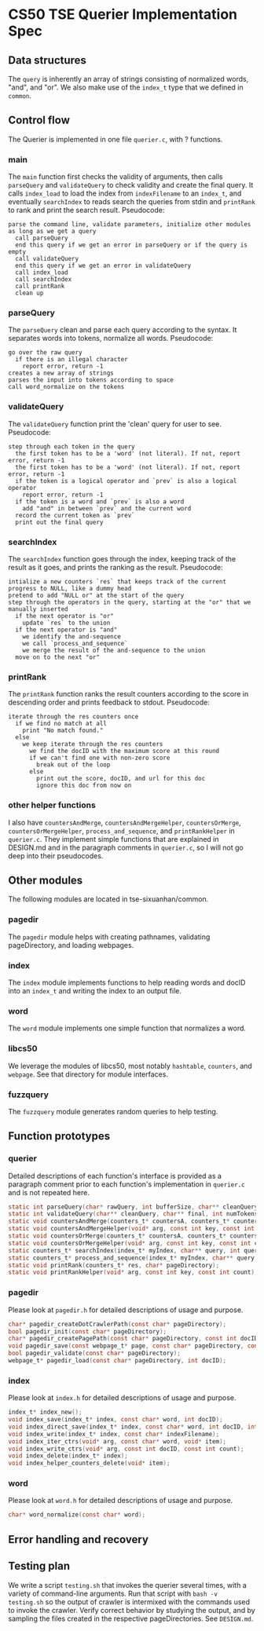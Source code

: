 # CS50 TSE Querier Implementation Spec
## Data structures
The `query` is inherently an array of strings consisting of normalized words, "and", and "or".
We also make use of the `index_t` type that we defined in `common`.

## Control flow
The Querier is implemented in one file `querier.c`, with ? functions.

### main
The `main` function first checks the validity of arguments, then calls `parseQuery` and `validateQuery` to check validity and create the final query. It calls `index_load` to load the index from `indexFilename` to an `index_t`, and eventually `searchIndex` to reads search the queries from stdin and `printRank` to rank and print the search result. Pseudocode:

    parse the command line, validate parameters, initialize other modules
    as long as we get a query
      call parseQuery
      end this query if we get an error in parseQuery or if the query is empty
      call validateQuery
      end this query if we get an error in validateQuery
      call index_load
      call searchIndex
      call printRank
      clean up

### parseQuery
The `parseQuery` clean and parse each query according to the syntax. It separates words into tokens, normalize all words. Pseudocode:

    go over the raw query
      if there is an illegal character
        report error, return -1
    creates a new array of strings
    parses the input into tokens according to space
    call word_normalize on the tokens

### validateQuery
The `validateQuery` function print the 'clean' query for user to see. Pseudocode:

    step through each token in the query
      the first token has to be a 'word' (not literal). If not, report error, return -1
      the first token has to be a 'word' (not literal). If not, report error, return -1
      if the token is a logical operator and `prev` is also a logical operator
        report error, return -1
      if the token is a word and `prev` is also a word
        add "and" in between `prev` and the current word
      record the current token as `prev`
      print out the final query

### searchIndex
The `searchIndex` function goes through the index, keeping track of the result as it goes, and prints the ranking as the result. Pseudocode:

    intialize a new counters `res` that keeps track of the current progress to NULL, like a dummy head
    pretend to add "NULL or" at the start of the query
    step through the operators in the query, starting at the "or" that we manually inserted
      if the next operator is "or"
        update `res` to the union
      if the next operator is "and"
        we identify the and-sequence
        we call `process_and_sequence`
        we merge the result of the and-sequence to the union
      move on to the next "or"

### printRank
The `printRank` function ranks the result counters according to the score in descending order and prints feedback to stdout. Pseudocode:

    iterate through the res counters once
      if we find no match at all
        print "No match found."
      else
        we keep iterate through the res counters
          we find the docID with the maximum score at this round
          if we can't find one with non-zero score
            break out of the loop
          else
            print out the score, docID, and url for this doc
            ignore this doc from now on


### other helper functions
I also have `countersAndMerge`, `countersAndMergeHelper`, `countersOrMerge`, `countersOrMergeHelper`, `process_and_sequence`, and `printRankHelper` in `querier.c`. They implement simple functions that are explained in DESIGN.md and in the paragraph comments in `querier.c`, so I will not go deep into their pseudocodes.


## Other modules
The following modules are located in tse-sixuanhan/common.
### pagedir
The `pagedir` module helps with creating pathnames, validating pageDirectory, and loading webpages.

### index
The `index` module implements functions to help reading words and docID into an `index_t` and writing the index to an output file.

### word
The `word` module implements one simple function that normalizes a word.

### libcs50
We leverage the modules of libcs50, most notably `hashtable`, `counters`, and `webpage`. See that directory for module interfaces.

### fuzzquery
The `fuzzquery` module generates random queries to help testing.


## Function prototypes
### querier
Detailed descriptions of each function's interface is provided as a paragraph comment prior to each function's implementation in `querier.c` and is not repeated here.

``` C
static int parseQuery(char* rawQuery, int bufferSize, char** cleanQuery);
static int validateQuery(char** cleanQuery, char** final, int numTokens);
static void countersAndMerge(counters_t* countersA, counters_t* countersB);
static void countersAndMergeHelper(void* arg, const int key, const int count);
static void countersOrMerge(counters_t* countersA, counters_t* countersB);
static void countersOrMergeHelper(void* arg, const int key, const int count);
static counters_t* searchIndex(index_t* myIndex, char** query, int querySize);
static counters_t* process_and_sequence(index_t* myIndex, char** query, int start, int end);
static void printRank(counters_t* res, char* pageDirectory);
static void printRankHelper(void* arg, const int key, const int count);
```

### pagedir
Please look at `pagedir.h` for detailed descriptions of usage and purpose.
``` C
char* pagedir_createDotCrawlerPath(const char* pageDirectory);
bool pagedir_init(const char* pageDirectory);
char* pagedir_createPagePath(const char* pageDirectory, const int docID);
void pagedir_save(const webpage_t* page, const char* pageDirectory, const int docID);
bool pagedir_validate(const char* pageDirectory);
webpage_t* pagedir_load(const char* pageDirectory, int docID);
```

### index
Please look at `index.h` for detailed descriptions of usage and purpose.
``` C
index_t* index_new();
void index_save(index_t* index, const char* word, int docID);
void index_direct_save(index_t* index, const char* word, int docID, int count);
void index_write(index_t* index, const char* indexFilename);
void index_iter_ctrs(void* arg, const char* word, void* item);
void index_write_ctrs(void* arg, const int docID, const int count);
void index_delete(index_t* index);
void index_helper_counters_delete(void* item);
```

### word
Please look at `word.h` for detailed descriptions of usage and purpose.
``` C
char* word_normalize(const char* word);
```


## Error handling and recovery


## Testing plan
We write a script `testing.sh` that invokes the querier several times, with a variety of command-line arguments. Run that script with `bash -v testing.sh` so the output of crawler is intermixed with the commands used to invoke the crawler. Verify correct behavior by studying the output, and by sampling the files created in the respective pageDirectories.
See `DESIGN.md`.
